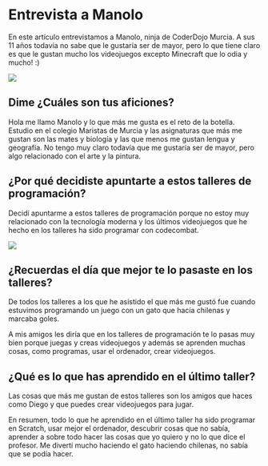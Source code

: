 # Entrevista a Manolo

En este artículo entrevistamos a Manolo, ninja de CoderDojo Murcia. A sus 11 años todavía no sabe que le gustaría ser de mayor, pero lo que tiene claro es que le gustan mucho los videojuegos excepto Minecraft que lo odia y mucho! :)

![](1.png)

## Dime ¿Cuáles son tus aficiones? 

Hola me llamo Manolo y lo que más me gusta es el reto de la botella. Estudio en el colegio Maristas de Murcia y las asignaturas que más me gustan son las mates y biología y las que menos me gustan lengua y geografía. No tengo muy claro todavía que me gustaría ser de mayor, pero algo relacionado con el arte y la pintura.

## ¿Por qué decidiste apuntarte a estos talleres de programación?

Decidí apuntarme a estos talleres de programación porque no estoy muy relacionado con la tecnología moderna y los últimos videojuegos que he hecho en los talleres ha sido programar con codecombat.

![](2.png)

## ¿Recuerdas el día que mejor te lo pasaste en los talleres?

De todos los talleres a los que he asistido el que más me gustó fue cuando estuvimos programando un juego con un gato que hacía chilenas y marcaba goles.

A mis amigos les diría que en los talleres de programación te lo pasas muy bien porque juegas y creas videojuegos y además se aprenden muchas cosas, como programas, usar el ordenador, crear videojuegos.

## ¿Qué es lo que has aprendido en el último taller?

Las cosas que más me gustan de estos talleres son los amigos que haces como Diego y que puedes crear videojuegos para jugar.

En resumen, todo lo que he aprendido en el último taller ha sido programar en Scratch, usar mejor el ordenador, descubrir cosas que no sabía, aprender a sobre todo hacer las cosas que yo quiero y no lo que dice el profesor. Me divertí mucho haciendo el gato haciendo chilenas, no sabía que se podía hacer.
